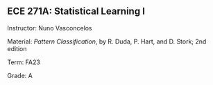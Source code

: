 ## ECE 271A: Statistical Learning I

Instructor: Nuno Vasconcelos

Material: *Pattern Classification*, by R. Duda, P. Hart, and D. Stork; 2nd edition

Term: FA23

Grade: A